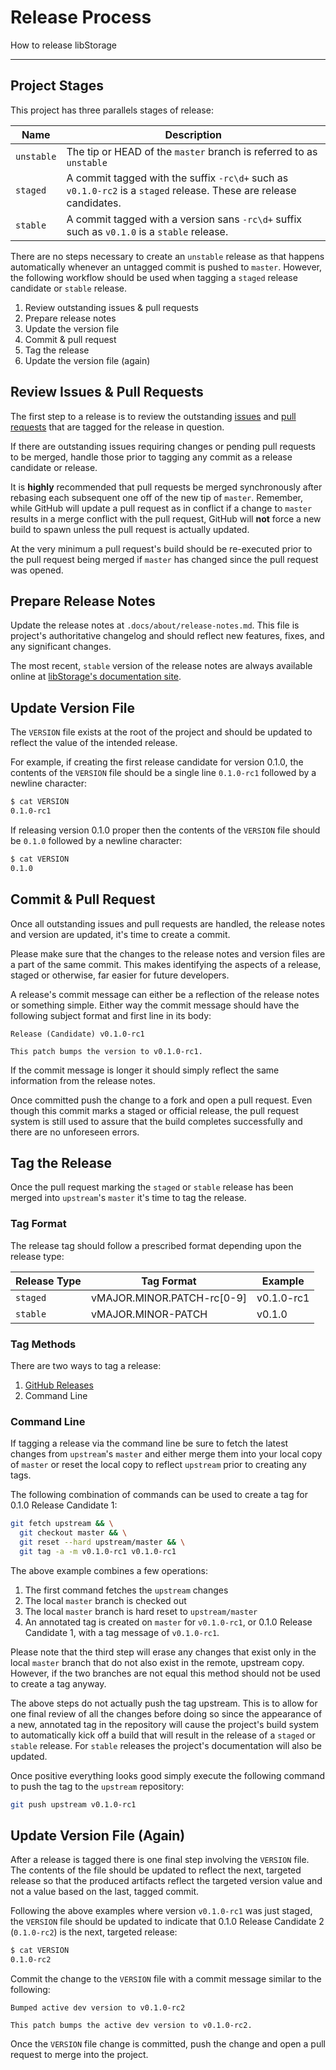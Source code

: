 # Release Process

How to release libStorage

---

## Project Stages
This project has three parallels stages of release:

Name | Description
-----|------------
`unstable` | The tip or HEAD of the `master` branch is referred to as `unstable`
`staged` | A commit tagged with the suffix `-rc\d+` such as `v0.1.0-rc2` is a `staged` release. These are release candidates.
`stable` | A commit tagged with a version sans `-rc\d+` suffix such as `v0.1.0` is a `stable` release.

There are no steps necessary to create an `unstable` release as that happens
automatically whenever an untagged commit is pushed to `master`. However, the
following workflow should be used when tagging a `staged` release candidate
or `stable` release.

  1. Review outstanding issues & pull requests
  2. Prepare release notes
  3. Update the version file
  4. Commit & pull request
  5. Tag the release
  6. Update the version file (again)

## Review Issues & Pull Requests
The first step to a release is to review the outstanding
[issues](https://github.com/emccode/libstorage/issues) and
[pull requests](https://github.com/emccode/libstorage/pulls) that are tagged
for the release in question.

If there are outstanding issues requiring changes or pending pull requests to
be merged, handle those prior to tagging any commit as a release candidate or
release.

It is __highly__ recommended that pull requests be merged synchronously after
rebasing each subsequent one off of the new tip of `master`. Remember, while
GitHub will update a pull request as in conflict if a change to `master`
results in a merge conflict with the pull request, GitHub will __not__ force a
new build to spawn unless the pull request is actually updated.

At the very minimum a pull request's build should be re-executed prior to the
pull request being merged if `master` has changed since the pull request was
opened.

## Prepare Release Notes
Update the release notes at `.docs/about/release-notes.md`. This file is
project's authoritative changelog and should reflect new features, fixes, and
any significant changes.

The most recent, `stable` version of the release notes are always available
online at
[libStorage's documentation site](http://libstorage.rtfd.org/en/stable/about/release-notes/).

## Update Version File
The `VERSION` file exists at the root of the project and should be updated to
reflect the value of the intended release.

For example, if creating the first release candidate for version 0.1.0, the
contents of the `VERSION` file should be a single line `0.1.0-rc1` followed by
a newline character:

```sh
$ cat VERSION
0.1.0-rc1
```

If releasing version 0.1.0 proper then the contents of the `VERSION` file
should be `0.1.0` followed by a newline character:

```sh
$ cat VERSION
0.1.0
```

## Commit & Pull Request
Once all outstanding issues and pull requests are handled, the release notes
and version are updated, it's time to create a commit.

Please make sure that the changes to the release notes and version files are
a part of the same commit. This makes identifying the aspects of a release,
staged or otherwise, far easier for future developers.

A release's commit message can either be a reflection of the release notes or
something simple. Either way the commit message should have the following
subject format and first line in its body:

```text
Release (Candidate) v0.1.0-rc1

This patch bumps the version to v0.1.0-rc1.
```

If the commit message is longer it should simply reflect the same information
from the release notes.

Once committed push the change to a fork and open a pull request. Even though
this commit marks a staged or official release, the pull request system is still
used to assure that the build completes successfully and there are no unforeseen
errors.

## Tag the Release
Once the pull request marking the `staged` or `stable` release has been merged
into `upstream`'s `master` it's time to tag the release.

### Tag Format
The release tag should follow a prescribed format depending upon the release
type:

Release Type | Tag Format | Example
--------|---------|---------
`staged`  | vMAJOR.MINOR.PATCH-rc[0-9] | v0.1.0-rc1
`stable`  | vMAJOR.MINOR-PATCH | v0.1.0

### Tag Methods
There are two ways to tag a release:

  1. [GitHub Releases](https://github.com/emccode/libstorage/releases/new)
  2. Command Line

### Command Line
If tagging a release via the command line be sure to fetch the latest changes
from `upstream`'s `master` and either merge them into your local copy of
`master` or reset the local copy to reflect `upstream` prior to creating
any tags.

The following combination of commands can be used to create a tag for
0.1.0 Release Candidate 1:

```sh
git fetch upstream && \
  git checkout master && \
  git reset --hard upstream/master && \
  git tag -a -m v0.1.0-rc1 v0.1.0-rc1
```

The above example combines a few operations:

  1. The first command fetches the `upstream` changes
  2. The local `master` branch is checked out
  3. The local `master` branch is hard reset to `upstream/master`
  4. An annotated tag is created on `master` for `v0.1.0-rc1`, or 0.1.0 Release
     Candidate 1, with a tag message of `v0.1.0-rc1`.

Please note that the third step will erase any changes that exist only in the
local `master` branch that do not also exist in the remote, upstream copy.
However, if the two branches are not equal this method should not be used to
create a tag anyway.

The above steps do not actually push the tag upstream. This is to allow for one
final review of all the changes before doing so since the appearance of a new,
annotated tag in the repository will cause the project's build system to
automatically kick off a build that will result in the release of a `staged` or
`stable` release. For `stable` releases the project's documentation will also be
updated.

Once positive everything looks good simply execute the following command to
push the tag to the `upstream` repository:

```sh
git push upstream v0.1.0-rc1
```

## Update Version File (Again)
After a release is tagged there is one final step involving the `VERSION` file.
The contents of the file should be updated to reflect the next, targeted release
so that the produced artifacts reflect the targeted version value and not a
value based on the last, tagged commit.

Following the above examples where version `v0.1.0-rc1` was just staged, the
`VERSION` file should be updated to indicate that 0.1.0 Release Candidate 2
(`0.1.0-rc2`) is the next, targeted release:

```sh
$ cat VERSION
0.1.0-rc2
```

Commit the change to the `VERSION` file with a commit message similar to the
following:

```text
Bumped active dev version to v0.1.0-rc2

This patch bumps the active dev version to v0.1.0-rc2.
```

Once the `VERSION` file change is committed, push the change and open a pull
request to merge into the project.
